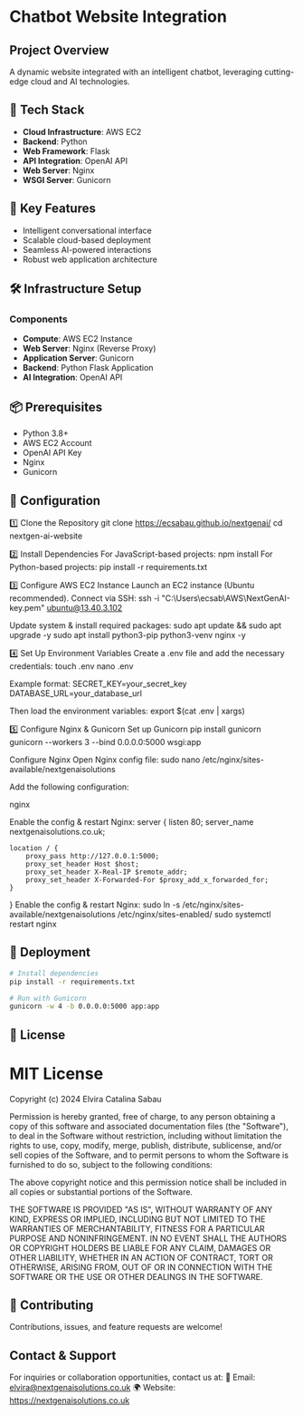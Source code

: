 # Chatbot Website Integration

## Project Overview
A dynamic website integrated with an intelligent chatbot, leveraging cutting-edge cloud and AI technologies.

## 🚀 Tech Stack
- **Cloud Infrastructure**: AWS EC2
- **Backend**: Python
- **Web Framework**: Flask
- **API Integration**: OpenAI API
- **Web Server**: Nginx
- **WSGI Server**: Gunicorn

## 🔧 Key Features
- Intelligent conversational interface
- Scalable cloud-based deployment
- Seamless AI-powered interactions
- Robust web application architecture

## 🛠 Infrastructure Setup
### Components
- **Compute**: AWS EC2 Instance
- **Web Server**: Nginx (Reverse Proxy)
- **Application Server**: Gunicorn
- **Backend**: Python Flask Application
- **AI Integration**: OpenAI API

## 📦 Prerequisites
- Python 3.8+
- AWS EC2 Account
- OpenAI API Key
- Nginx
- Gunicorn

## 🔐 Configuration
1️⃣ Clone the Repository
git clone  https://ecsabau.github.io/nextgenai/
cd nextgen-ai-website

2️⃣ Install Dependencies
For JavaScript-based projects:
npm install
For Python-based projects:
pip install -r requirements.txt


3️⃣ Configure AWS EC2 Instance
Launch an EC2 instance (Ubuntu recommended).
Connect via SSH:
ssh -i "C:\Users\ecsab\AWS\NextGenAI-key.pem" ubuntu@13.40.3.102

Update system & install required packages:
sudo apt update && sudo apt upgrade -y
sudo apt install python3-pip python3-venv nginx -y

4️⃣ Set Up Environment Variables
Create a .env file and add the necessary credentials:
touch .env
nano .env

Example format:
SECRET_KEY=your_secret_key
DATABASE_URL=your_database_url

Then load the environment variables:
export $(cat .env | xargs)

5️⃣ Configure Nginx & Gunicorn
Set up Gunicorn
pip install gunicorn
gunicorn --workers 3 --bind 0.0.0.0:5000 wsgi:app

Configure Nginx
Open Nginx config file:
sudo nano /etc/nginx/sites-available/nextgenaisolutions

Add the following configuration:

nginx

Enable the config & restart Nginx:
server {
    listen 80;
    server_name nextgenaisolutions.co.uk;

    location / {
        proxy_pass http://127.0.0.1:5000;
        proxy_set_header Host $host;
        proxy_set_header X-Real-IP $remote_addr;
        proxy_set_header X-Forwarded-For $proxy_add_x_forwarded_for;
    }
}
Enable the config & restart Nginx:
sudo ln -s /etc/nginx/sites-available/nextgenaisolutions /etc/nginx/sites-enabled/
sudo systemctl restart nginx


## 🚀 Deployment
```bash
# Install dependencies
pip install -r requirements.txt

# Run with Gunicorn
gunicorn -w 4 -b 0.0.0.0:5000 app:app
```

## 📝 License
# MIT License

Copyright (c) 2024 Elvira Catalina Sabau

Permission is hereby granted, free of charge, to any person obtaining a copy
of this software and associated documentation files (the "Software"), to deal
in the Software without restriction, including without limitation the rights
to use, copy, modify, merge, publish, distribute, sublicense, and/or sell
copies of the Software, and to permit persons to whom the Software is
furnished to do so, subject to the following conditions:

The above copyright notice and this permission notice shall be included in all
copies or substantial portions of the Software.

THE SOFTWARE IS PROVIDED "AS IS", WITHOUT WARRANTY OF ANY KIND, EXPRESS OR
IMPLIED, INCLUDING BUT NOT LIMITED TO THE WARRANTIES OF MERCHANTABILITY,
FITNESS FOR A PARTICULAR PURPOSE AND NONINFRINGEMENT. IN NO EVENT SHALL THE
AUTHORS OR COPYRIGHT HOLDERS BE LIABLE FOR ANY CLAIM, DAMAGES OR OTHER
LIABILITY, WHETHER IN AN ACTION OF CONTRACT, TORT OR OTHERWISE, ARISING FROM,
OUT OF OR IN CONNECTION WITH THE SOFTWARE OR THE USE OR OTHER DEALINGS IN THE
SOFTWARE.

## 🤝 Contributing
Contributions, issues, and feature requests are welcome!

## Contact & Support
For inquiries or collaboration opportunities, contact us at:
📩 Email: elvira@nextgenaisolutions.co.uk
🌍 Website: https://nextgenaisolutions.co.uk
